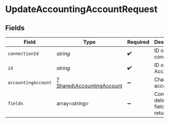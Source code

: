 # UpdateAccountingAccountRequest


## Fields

| Field                                                                 | Type                                                                  | Required                                                              | Description                                                           |
| --------------------------------------------------------------------- | --------------------------------------------------------------------- | --------------------------------------------------------------------- | --------------------------------------------------------------------- |
| `connectionId`                                                        | *string*                                                              | :heavy_check_mark:                                                    | ID of the connection                                                  |
| `id`                                                                  | *string*                                                              | :heavy_check_mark:                                                    | ID of the Account                                                     |
| `accountingAccount`                                                   | [?Shared\AccountingAccount](../../Models/Shared/AccountingAccount.md) | :heavy_minus_sign:                                                    | Chart of accounts                                                     |
| `fields`                                                              | array<*string*>                                                       | :heavy_minus_sign:                                                    | Comma-delimited fields to return                                      |